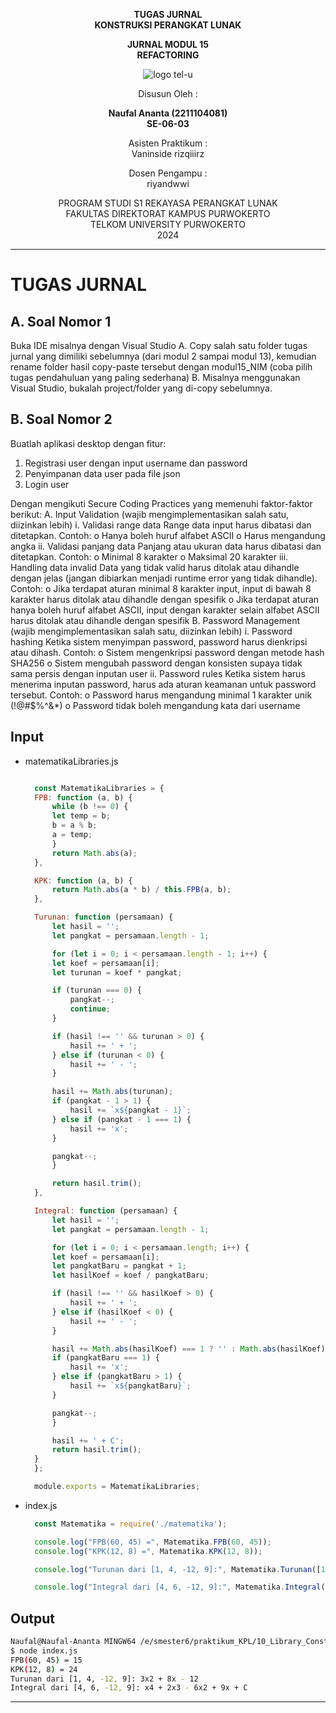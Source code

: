 <div align="center">

**TUGAS JURNAL**  
**KONSTRUKSI PERANGKAT LUNAK**

**JURNAL MODUL 15**  
**REFACTORING**

![logo tel-u](https://github.com/user-attachments/assets/3a44181d-9c92-47f6-8cf0-87755117fd99)

Disusun Oleh :

**Naufal Ananta (2211104081)**  
**SE-06-03**

Asisten Praktikum :  
Vaninside
rizqiiirz

Dosen Pengampu :  
riyandwwi

PROGRAM STUDI S1 REKAYASA PERANGKAT LUNAK  
FAKULTAS DIREKTORAT KAMPUS PURWOKERTO  
TELKOM UNIVERSITY PURWOKERTO  
2024

</div>

---

# TUGAS JURNAL

## A. Soal Nomor 1
Buka IDE misalnya dengan Visual Studio
A. Copy salah satu folder tugas jurnal yang dimiliki sebelumnya (dari modul 2 sampai modul 13),
kemudian rename folder hasil copy-paste tersebut dengan modul15_NIM (coba pilih tugas
pendahuluan yang paling sederhana)
B. Misalnya menggunakan Visual Studio, bukalah project/folder yang di-copy sebelumnya.

## B. Soal Nomor 2
Buatlah aplikasi desktop dengan fitur:

1. Registrasi user dengan input username dan password
2. Penyimpanan data user pada file json
3. Login user

Dengan mengikuti Secure Coding Practices yang memenuhi faktor-faktor berikut:
A. Input Validation (wajib mengimplementasikan salah satu, diizinkan lebih)
i. Validasi range data
Range data input harus dibatasi dan ditetapkan. Contoh:
o Hanya boleh huruf alfabet ASCII
o Harus mengandung angka
ii. Validasi panjang data
Panjang atau ukuran data harus dibatasi dan ditetapkan. Contoh:
o Minimal 8 karakter
o Maksimal 20 karakter
iii. Handling data invalid
Data yang tidak valid harus ditolak atau dihandle dengan jelas (jangan dibiarkan menjadi
runtime error yang tidak dihandle). Contoh:
o Jika terdapat aturan minimal 8 karakter input, input di bawah 8 karakter harus ditolak atau
dihandle dengan spesifik
o Jika terdapat aturan hanya boleh huruf alfabet ASCII, input dengan karakter selain alfabet
ASCII harus ditolak atau dihandle dengan spesifik
B. Password Management (wajib mengimplementasikan salah satu, diizinkan lebih)
i. Password hashing
Ketika sistem menyimpan password, password harus dienkripsi atau dihash. Contoh:
o Sistem mengenkripsi password dengan metode hash SHA256
o Sistem mengubah password dengan konsisten supaya tidak sama persis dengan inputan
user
ii. Password rules
Ketika sistem harus menerima inputan password, harus ada aturan keamanan untuk
password tersebut. Contoh:
o Password harus mengandung minimal 1 karakter unik (!@#$%^&*)
o Password tidak boleh mengandung kata dari username

## Input

- matematikaLibraries.js

  ```js
  
    const MatematikaLibraries = {
    FPB: function (a, b) {
        while (b !== 0) {
        let temp = b;
        b = a % b;
        a = temp;
        }
        return Math.abs(a);
    },

    KPK: function (a, b) {
        return Math.abs(a * b) / this.FPB(a, b);
    },

    Turunan: function (persamaan) {
        let hasil = '';
        let pangkat = persamaan.length - 1;

        for (let i = 0; i < persamaan.length - 1; i++) {
        let koef = persamaan[i];
        let turunan = koef * pangkat;

        if (turunan === 0) {
            pangkat--;
            continue;
        }

        if (hasil !== '' && turunan > 0) {
            hasil += ' + ';
        } else if (turunan < 0) {
            hasil += ' - ';
        }

        hasil += Math.abs(turunan);
        if (pangkat - 1 > 1) {
            hasil += `x${pangkat - 1}`;
        } else if (pangkat - 1 === 1) {
            hasil += 'x';
        }

        pangkat--;
        }

        return hasil.trim();
    },

    Integral: function (persamaan) {
        let hasil = '';
        let pangkat = persamaan.length - 1;

        for (let i = 0; i < persamaan.length; i++) {
        let koef = persamaan[i];
        let pangkatBaru = pangkat + 1;
        let hasilKoef = koef / pangkatBaru;

        if (hasil !== '' && hasilKoef > 0) {
            hasil += ' + ';
        } else if (hasilKoef < 0) {
            hasil += ' - ';
        }

        hasil += Math.abs(hasilKoef) === 1 ? '' : Math.abs(hasilKoef).toFixed(1).replace(/\.0$/, '');
        if (pangkatBaru === 1) {
            hasil += 'x';
        } else if (pangkatBaru > 1) {
            hasil += `x${pangkatBaru}`;
        }

        pangkat--;
        }

        hasil += ' + C';
        return hasil.trim();
    }
    };

    module.exports = MatematikaLibraries;
  ```

- index.js

  ```js
    const Matematika = require('./matematika');

    console.log("FPB(60, 45) =", Matematika.FPB(60, 45));       
    console.log("KPK(12, 8) =", Matematika.KPK(12, 8));           

    console.log("Turunan dari [1, 4, -12, 9]:", Matematika.Turunan([1, 4, -12, 9]));

    console.log("Integral dari [4, 6, -12, 9]:", Matematika.Integral([4, 6, -12, 9]));
  ```

## Output

```bash
Naufal@Naufal-Ananta MINGW64 /e/smester6/praktikum_KPL/10_Library_Construction/Jurnal (main)
$ node index.js
FPB(60, 45) = 15
KPK(12, 8) = 24
Turunan dari [1, 4, -12, 9]: 3x2 + 8x - 12
Integral dari [4, 6, -12, 9]: x4 + 2x3 - 6x2 + 9x + C
```

---